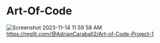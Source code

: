 # Art-Of-Code

![Screenshot 2023-11-14 11 59 58 AM](https://github.com/AdrianCaraballo/Art-Of-Code/assets/150838383/8becba8c-dc00-4008-bf96-872d647a311a)
https://replit.com/@AdrianCaraball2/Art-of-Code-Project-1
